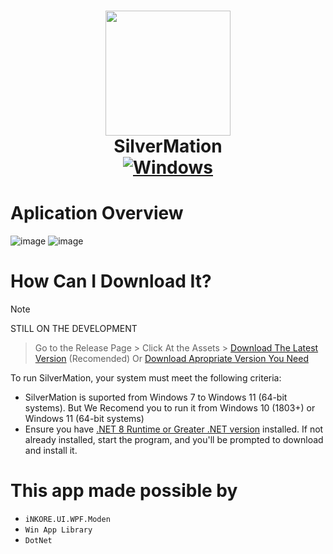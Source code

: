 <div align="center">
  <h1 align="center">
    <a href="https://bgi.huiyadan.com/"><img src="https://github.com/user-attachments/assets/6da1c75f-fa22-4a13-9ff1-59f41091db3f" width="200"></a>
    <br/>
    SilverMation
    <br/>
    <a href="https://dotnet.microsoft.com/en-us/download/dotnet/latest/runtime">
    <img alt="Windows" src="https://img.shields.io/badge/platform-Windows-blue?logo=windows11&style=flat-square&color=1E9BFA" />
  </a>
</div>



# Aplication Overview
![image](https://github.com/user-attachments/assets/53ef471b-8e73-4b22-a8d9-404cf08f04ea)
![image](https://github.com/user-attachments/assets/548457fc-e2ba-4f3a-b1c6-065ef9102884)

# How Can I Download It?
> [!NOTE]
> STILL ON THE DEVELOPMENT

> Go to the Release Page > Click At the Assets > [Download The Latest Version](https://github.com/GID0317/SilverMation/releases/latest "Download The Latest Version") (Recomended) Or [Download Apropriate Version  You Need](https://github.com/GID0317/SilverMation/releases "Download Apropriate Versions You Need")

To run SilverMation, your system must meet the following criteria:

- SilverMation is suported from Windows 7 to Windows 11 (64-bit systems). But We Recomend you to run it from Windows 10 (1803+) or Windows 11 (64-bit systems)
- Ensure you have [.NET 8 Runtime or Greater .NET version](https://dotnet.microsoft.com/en-us/download) installed. If not already installed, start the program, and you'll be prompted to download and install it.

# This app made possible by
- `iNKORE.UI.WPF.Moden`
- `Win App Library`
- `DotNet`


